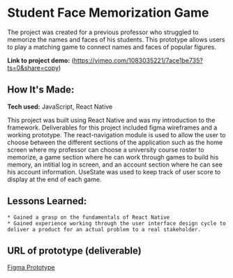 
# Student Face Memorization Game


The project was created for a previous professor who struggled to memorize the names and faces of his students. This prototype allows users to play a matching game to connect names and faces of popular figures.

**Link to project demo:** (https://vimeo.com/1083035221/7ace1be735?ts=0&share=copy)

 

## How It's Made:

**Tech used:** JavaScript, React Native


This project was built using React Native and was my introduction to the framework. Deliverables for this project included figma wireframes and a working prototype. The react-navigation module is used to allow the user to choose between the different sections of the application such as the home screen where my professor can choose a university course roster to memorize, a game section where he can work through games to build his memory, an intitial log in screen, and an account section where he can see his account information. UseState was used to keep track of user score to display at the end of each game.


## Lessons Learned:


    * Gained a grasp on the fundamentals of React Native
    * Gained experience working through the user interface design cycle to deliver a product for an actual problem to a real stakeholder.




## URL of prototype (deliverable)


[Figma Prototype](https://www.figma.com/proto/Ek1SdohxiapcMmYsI4hOA5/475-App-Prototype-Version-1?node-id=1-2&scaling=scale-down&page-id=0%3A1&starting-point-node-id=1%3A2)


